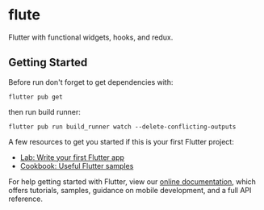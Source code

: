 # flute

Flutter with functional widgets, hooks, and redux.

## Getting Started

Before run don't forget to get dependencies with: 

```
flutter pub get
```

then run build runner:  

```
flutter pub run build_runner watch --delete-conflicting-outputs
```

A few resources to get you started if this is your first Flutter project:

- [Lab: Write your first Flutter app](https://flutter.dev/docs/get-started/codelab)
- [Cookbook: Useful Flutter samples](https://flutter.dev/docs/cookbook)

For help getting started with Flutter, view our
[online documentation](https://flutter.dev/docs), which offers tutorials,
samples, guidance on mobile development, and a full API reference.
